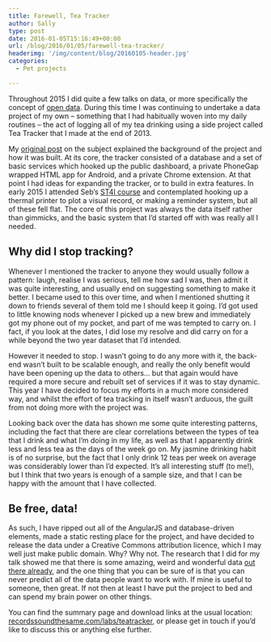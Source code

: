 ```yaml
---
title: Farewell, Tea Tracker
author: Sally
type: post
date: 2016-01-05T15:16:49+00:00
url: /blog/2016/01/05/farewell-tea-tracker/
headerimg: '/img/content/blog/20160105-header.jpg'
categories:
  - Pet projects

---
```

<p class="lede">
  Throughout 2015 I did quite a few talks on data, or more specifically the concept of <a href="http://recordssoundthesame.com/blog/2015/10/24/an-introduction-to-open-data/">open data</a>. During this time I was continuing to undertake a data project of my own &#8211; something that I had habitually woven into my daily routines &#8211; the act of logging all of my tea drinking using a side project called Tea Tracker that I made at the end of 2013.
</p>

My [original post][1] on the subject explained the background of the project and how it was built. At its core, the tracker consisted of a database and a set of basic services which hooked up the public dashboard, a private PhoneGap wrapped HTML app for Android, and a private Chrome extension. At that point I had ideas for expanding the tracker, or to build in extra features. In early 2015 I attended Seb’s <a href="http://seb.ly/st4i-stuff-that-talks-to-the-interwebs/" target="_blank">ST4I course</a> and contemplated hooking up a thermal printer to plot a visual record, or making a reminder system, but all of these fell flat. The core of this project was always the data itself rather than gimmicks, and the basic system that I’d started off with was really all I needed.

## Why did I stop tracking?

Whenever I mentioned the tracker to anyone they would usually follow a pattern: laugh, realise I was serious, tell me how sad I was, then admit it was quite interesting, and usually end on suggesting something to make it better. I became used to this over time, and when I mentioned shutting it down to friends several of them told me I should keep it going. I&#8217;d got used to little knowing nods whenever I picked up a new brew and immediately got my phone out of my pocket, and part of me was tempted to carry on. I fact, if you look at the dates, I did lose my resolve and did carry on for a while beyond the two year dataset that I&#8217;d intended.

However it needed to stop. I wasn&#8217;t going to do any more with it, the back-end wasn&#8217;t built to be scalable enough, and really the only benefit would have been opening up the data to others&#8230; but that again would have required a more secure and rebuilt set of services if it was to stay dynamic. This year I have decided to focus my efforts in a much more considered way, and whilst the effort of tea tracking in itself wasn&#8217;t arduous, the guilt from not doing more with the project was.

Looking back over the data has shown me some quite interesting patterns, including the fact that there are clear correlations between the types of tea that I drink and what I&#8217;m doing in my life, as well as that I apparently drink less and less tea as the days of the week go on. My jasmine drinking habit is of no surprise, but the fact that I only drink 12 teas per week on average was considerably lower than I&#8217;d expected. It&#8217;s all interesting stuff (to me!), but I think that two years is enough of a sample size, and that I can be happy with the amount that I have collected.

## Be free, data!

As such, I have ripped out all of the AngularJS and database-driven elements, made a static resting place for the project, and have decided to release the data under a Creative Commons attribution licence, which I may well just make public domain. Why? Why not. The research that I did for my talk showed me that there is some amazing, weird and wonderful data <a href="https://github.com/caesar0301/awesome-public-datasets" target="_blank">out there already</a>, and the one thing that you can be sure of is that you can never predict all of the data people want to work with. If mine is useful to someone, then great. If not then at least I have put the project to bed and can spend my brain power on other things.

You can find the summary page and download links at the usual location: <a href="http://recordssoundthesame.com/labs/teatracker" target="_blank">recordssoundthesame.com/labs/teatracker</a>, or please get in touch if you&#8217;d like to discuss this or anything else further.

 [1]: http://recordssoundthesame.com/blog/2014/04/15/introducing-tea-tracker/
